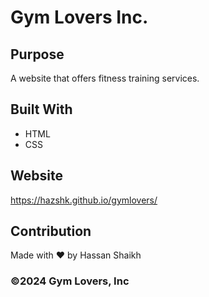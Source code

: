 # Gym Lovers Inc.

## Purpose
A website that offers fitness training services.

## Built With
* HTML
* CSS

## Website
https://hazshk.github.io/gymlovers/

## Contribution
Made with ❤️ by Hassan Shaikh

### ©️2024 Gym Lovers, Inc 
